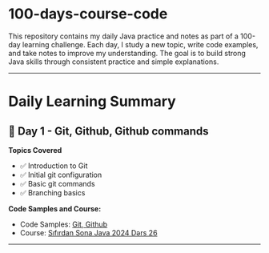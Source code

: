# 100-days-course-code
This repository contains my daily Java practice and notes as part of a 100-day learning challenge. Each day, I study a new topic, write code examples, and take notes to improve my understanding. The goal is to build strong Java skills through consistent practice and simple explanations.

---

# Daily Learning Summary

## 📅 Day 1 - Git, Github, Github commands
**Topics Covered**
- ✅ Introduction to Git
- ✅ Initial git configuration
- ✅ Basic git commands
- ✅ Branching basics

**Code Samples and Course:**
- Code Samples: [Git, Github](https://github.com/toghrulmammdl/100-days-course-code/tree/main/Day%201%20-%20Git%2C%20Github)<br>
- Course: [Sıfırdan Sona Java 2024 Dərs 26](https://www.udemy.com/course/sifirdan-sona-java-2024/learn/lecture/46623145)
---
